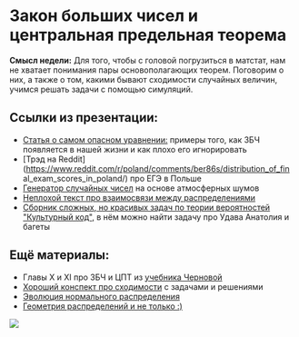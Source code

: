Закон больших чисел и центральная предельная теорема
=====

__Смысл недели:__  Для того, чтобы с головой погрузиться в матстат, нам не хватает понимания пары основополагающих теорем. Поговорим о них, а также о том, какими бывают сходимости случайных величин, учимся решать задачи с помощью симуляций.

## Ссылки из презентации:

* [Статья о самом опасном уравнении:](http://nsmn1.uh.edu/dgraur/niv/TheMostDangerousEquation.pdf) примеры того, как ЗБЧ появляется в нашей жизни и как плохо его игнорировать
* [Трэд на Reddit](https://www.reddit.com/r/poland/comments/ber86s/distribution_of_fin al_exam_scores_in_poland/) про ЕГЭ в Польше
* [Генератор случайных чисел](https://www.random.org/) на основе атмосферных шумов
* [Неплохой текст про взаимосвязи между распределениями](http://www.math.wm.edu/~leemis/2008amstat.pdf)
* [Сборник сложных, но красивых задач по теории вероятностей "Культурный код",](https://github.com/bdemeshev/probability_dna/raw/master/probability_dna.pdf) в нём можно найти задачу про Удава Анатолия и багеты

## Ещё материалы:

* Главы X и XI про ЗБЧ и ЦПТ из [учебника Черновой](https://nsu.ru/mmf/tvims/chernova/tv/lec/lec.html)
* [Хороший конспект про сходимости](https://www.probabilitycourse.com/chapter7/7_2_0_convergence_of_random_variables.php) с задачами и решениями
* [Эволюция нормального распределения](https://www.maa.org/sites/default/files/pdf/upload_library/22/Allendoerfer/stahl96.pdf)
* [Геометрия распределений и не только :)](https://github.com/olyagnilova/gauss-markov-pythagoras/blob/master/paper.pdf)

![](https://raw.githubusercontent.com/FUlyankin/matstat_coursera/main/week01_intro/logo.png)
